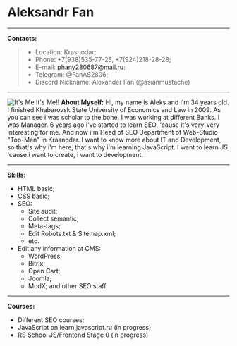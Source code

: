 # Aleksandr Fan
___
**Contacts:** 
>   * Location: Krasnodar;
>   * Phone: +7(938)535-77-25, +7(924)218-28-28;
>   * E-mail: phany280687@mail.ru;
>   * Telegram: @FanAS2806;
>   * Discord Nickname: Alexander Fan (@asianmustache)
   
---
   ![It's Me It's Me!!](https://avatars.githubusercontent.com/u/82396015?s=400&u=26b02992258bebdb60e3387ad4125fd90de0e074&v=4)
   **About Myself:** 
   Hi, my name is Aleks and i'm 34 years old. I finished Khabarovsk State University of Economics and Law in 2009. 
   As you can see i was scholar to the bone. I was working at different Banks. I was Manager.
   6 years ago i've started to learn SEO, 'cause it's very-very interesting for me.  And now i'm Head of SEO Department of Web-Studio "Top-Man" in Krasnodar. 
   I want to know more about IT and Development, so that's why i'm here, that's why i'm learning JavaScript.
   I want to learn JS 'cause i want to create, i want to development.
   ***
**Skills:**
 * HTML basic;
 * CSS basic;
 * SEO:
    * Site audit;
    * Collect semantic;
    * Meta-tags;
    * Edit Robots.txt & Sitemap.xml;
    * etc.
* Edit any information at CMS:
    * WordPress;
    * Bitrix;
    * Open Cart;
    * Joomla;
    * ModX;
and other SEO staff
---
**Courses:**
 * Different SEO courses;
 * JavaScript on learn.javascript.ru (in progress)
* RS School JS/Frontend Stage 0 (in progress)
